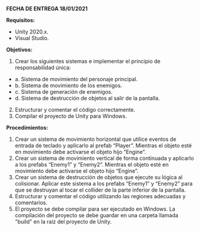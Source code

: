 **FECHA DE ENTREGA 18/01/2021**


**Requisitos:**
- Unity 2020.x.
- Visual Studio.

**Objetivos:**
1. Crear los siguientes sistemas e implementar el principio de responsabilidad única: 
* a.  Sistema de movimiento del personaje principal.
* b.  Sistema de movimiento de los enemigos.
* c.  Sistema de generación de enemigos.
* d.  Sistema de destrucción de objetos al salir de la pantalla.
2. Estructurar y comentar el código correctamente.
3. Compilar el proyecto de Unity para Windows.


**Procedimientos:**
1. Crear un sistema de movimiento horizontal que utilice eventos de entrada de teclado y aplicarlo al prefab “Player”. Mientras el objeto esté en movimiento debe activarse el objeto hijo “Engine”.
2. Crear un sistema de movimiento vertical de forma continuada y aplicarlo a los prefabs “Enemy1” y “Enemy2”. Mientras el objeto esté en movimiento debe activarse el objeto hijo “Engine”.
3. Crear un sistema de destrucción de objetos que ejecute su lógica al colisionar. Aplicar este sistema a los prefabs “Enemy1” y “Enemy2” para que se destruyan al tocar el collider de la parte inferior de la pantalla.
4. Estructurar y comentar el código utilizando las regiones adecuadas y comentarios.
5. El proyecto se debe compilar para ser ejecutado en Windows. La compilación del proyecto se debe guardar en una carpeta llamada "build" en la raíz del proyecto de Unity.
